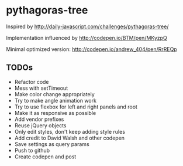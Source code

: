 # pythagoras-tree

Inspired by http://daily-javascript.com/challenges/pythagoras-tree/

Implementation influenced by http://codepen.io/BTM/pen/MKyzpQ

Minimal optimized version: http://codepen.io/andrew_404/pen/RrREQp

## TODOs
 * Refactor code
 * Mess with setTimeout
 * Make color change appropriately
 * Try to make angle animation work
 * Try to use flexbox for left and right panels and root
 * Make it as responsive as possible
 * Add vendor prefixes
 * Reuse jQuery objects
 * Only edit styles, don't keep adding style rules
 * Add credit to David Walsh and other codepen
 * Save settings as query params
 * Push to github
 * Create codepen and post
